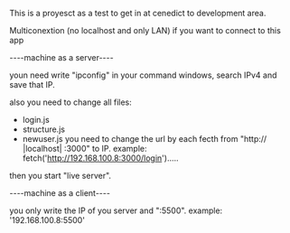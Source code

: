 This is a proyesct as a test to get in at cenedict to development area.


Multiconextion (no localhost and only LAN)
if you want to connect to this app

----machine as a server----

youn need write "ipconfig" in your command windows, search IPv4 and save that IP.

also you need to change all files:
- login.js
- structure.js
- newuser.js
you need to change the url by each fecth from "http:// |localhost| :3000" to IP.
example:
fetch('http://192.168.100.8:3000/login').....

then you start "live server".


----machine as a client----

you only write the IP of you server and ":5500".
example:
'192.168.100.8:5500'
